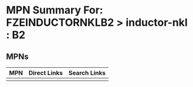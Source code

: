 



# MPN Summary For: FZEINDUCTORNKLB2 > inductor-nkl : B2

## MPNs
  

|MPN|Direct Links|Search Links|
| :--- | :--- | :--- |
||||
